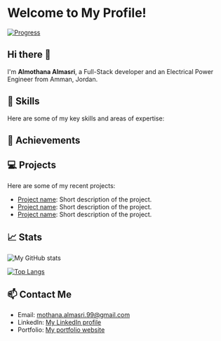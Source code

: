 # Welcome to My Profile!

[![Progress](https://progress-bar.dev/100/)](https://github.com/almothana-almasri)

## Hi there 👋

I'm **Almothana Almasri**, a Full-Stack developer and an Electrical Power Engineer from Amman, Jordan.

## 🚀 Skills

Here are some of my key skills and areas of expertise:

<!-- - Programming languages: JavaScript, Python, Java, C++
- Front-end development: HTML, CSS, React, Vue.js
- Back-end development: Node.js, Express, Django
- Database management: MySQL, MongoDB, Firebase
- DevOps: AWS, Docker, Jenkins
- Agile methodologies: Scrum, Kanban -->

## 🌟 Achievements

<!-- - [x] Completed 100 Days of Code Challenge
- [x] Built a fully functional e-commerce website using MERN stack
- [x] Contributed to open source projects, including React and Node.js
- [ ] Currently working on a personal project that aims to simplify daily tasks for busy people -->

## 💻 Projects

Here are some of my recent projects:

- [Project name](link): Short description of the project.
- [Project name](link): Short description of the project.
- [Project name](link): Short description of the project.

## 📈 Stats

![My GitHub stats](https://github-readme-stats.vercel.app/api?username=almothana-almasri&show_icons=true&theme=radical)

[![Top Langs](https://github-readme-stats.vercel.app/api/top-langs/?username=almothana-almasri&layout=compact&theme=radical)](https://github.com/almothana-almasri)

## 📫 Contact Me

- Email: mothana.almasri.99@gmail.com
- LinkedIn: [My LinkedIn profile](https://www.linkedin.com/in/myusername/)
- Portfolio: [My portfolio website](https://www.myportfolio.com/)

<!--
**almothana-almasri/almothana-almasri** is a ✨ _special_ ✨ repository because its `README.md` (this file) appears on your GitHub profile.

Here are some ideas to get you started:

- 🔭 I’m currently working on ...
- 🌱 I’m currently learning ...
- 👯 I’m looking to collaborate on ...
- 🤔 I’m looking for help with ...
- 💬 Ask me about ...
- 📫 How to reach me: ...
- 😄 Pronouns: ...
- ⚡ Fun fact: ...
-->

